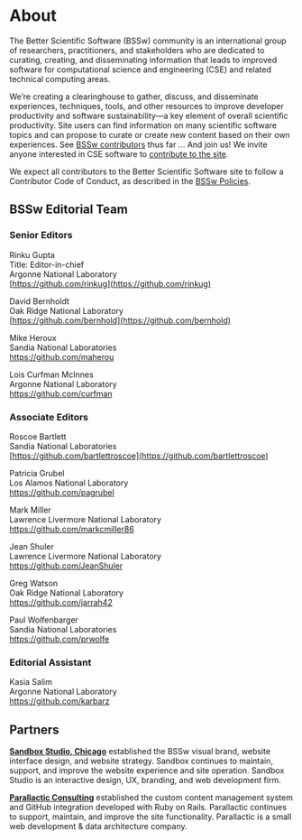 # About
 
The Better Scientific Software (BSSw) community is an international group of researchers, practitioners, and stakeholders who are dedicated to curating, creating, and disseminating information that leads to improved software for computational science and engineering (CSE) and related technical computing areas.

We’re creating a clearinghouse to gather, discuss, and disseminate experiences, techniques, tools, and other resources to improve developer productivity and software sustainability—a key element of overall scientific productivity.  Site users can find information on many scientific software topics and can propose to curate or create new content based on their own experiences.  See [BSSw contributors](https://bssw.io/items/authors) thus far ... And join us!  We invite anyone interested in CSE software to [contribute to the site](https://bssw.io/pages/what-to-contribute-content-for-better-scientific-software). 

We expect all contributors to the Better Scientific Software site to follow a Contributor Code of Conduct, as described in the [BSSw Policies](https://bssw.io/pages/policies).

## BSSw Editorial Team

### Senior Editors

Rinku Gupta<br/>
Title: Editor-in-chief<br/>
Argonne National Laboratory<br/>
[https://github.com/rinkug](https://github.com/rinkug)

David Bernholdt<br/>
Oak Ridge National Laboratory<br/>
[https://github.com/bernhold](https://github.com/bernhold)

Mike Heroux<br/>
Sandia National Laboratories<br/> 
https://github.com/maherou
 
Lois Curfman McInnes<br/>
Argonne National Laboratory<br/>
https://github.com/curfman

### Associate Editors

Roscoe Bartlett<br/>
Sandia National Laboratories<br/>
[https://github.com/bartlettroscoe](https://github.com/bartlettroscoe)

Patricia Grubel<br/>
Los Alamos National Laboratory<br/>
https://github.com/pagrubel

Mark Miller<br/>
Lawrence Livermore National Laboratory<br/>
https://github.com/markcmiller86

Jean Shuler<br/>
Lawrence Livermore National Laboratory<br/>
https://github.com/JeanShuler

Greg Watson<br/>
Oak Ridge National Laboratory<br/>
https://github.com/jarrah42

Paul Wolfenbarger<br/>
Sandia National Laboratories<br/>
https://github.com/prwolfe

### Editorial Assistant

Kasia Salim<br/>
Argonne National Laboratory<br/>
https://github.com/karbarz

## Partners

**[Sandbox Studio, Chicago](https://sandboxstudio.net/)** established the BSSw visual brand, website interface design, and website strategy. Sandbox continues to maintain, support, and improve the website experience and site operation. Sandbox Studio is an interactive design, UX, branding, and web development firm.

**[Parallactic Consulting](https://parallactic.com/)** established the custom content management system and GitHub integration developed with Ruby on Rails. Parallactic continues to support, maintain, and improve the site functionality. Parallactic is a small web development & data architecture company.


<!---
Coming later: You can also <join our mailing list>, <read our blog>, and <send us mail>.
BSS Site: About
--->

